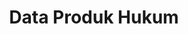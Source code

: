 ---
title: Data Produk Hukum
organization: KPU REPUBLIK INDONESIA
notes: Data Produk Hukum
resources:
  - name: CSV Produk Hukum Category
    url: 'https://github.com/pemiluAPI/pemilu-data/raw/master/produk-hukum/produk-hukum-category.csv'
    format: csv
  - name: CSV Produk Hukum KPU
    url: 'https://github.com/pemiluAPI/pemilu-data/raw/master/produk-hukum/produk-hukum-kpu.csv'
    format: csv
category:
  - Produk Hukum
maintainer: ''
maintainer_email: ''
---